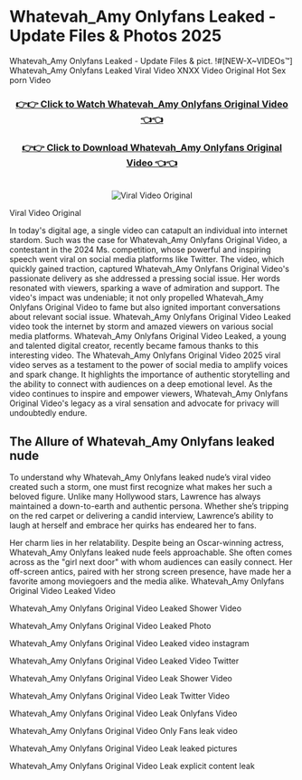 # Whatevah_Amy Onlyfans Leaked - Update Files & Photos 2025

Whatevah_Amy Onlyfans Leaked - Update Files & pict. !#[NEW-X~VIDEOs™] Whatevah_Amy Onlyfans Leaked Viral Video XNXX Video Original Hot Sex porn Video
<br>
<div align="center">
<h3><a href="https://links2leaks.com/whatevah_amy" rel="nofollow">👉👉 Click to Watch Whatevah_Amy Onlyfans Original Video 👈👈</a></h3>
<h3><a href="https://links2leaks.com/whatevah_amy" rel="nofollow">👉👉 Click to Download Whatevah_Amy Onlyfans Original Video 👈👈</a></h3>
<br>
<a href="https://links2leaks.com/whatevah_amy" rel="nofollow"><img src="https://i.ibb.co/Gkj2r4b/banner.png" alt="Viral Video Original" style="max-width: 100%; display: inline-block;" data-target="animated-image.originalImage"></a>
</div>

Viral Video Original

In today's digital age, a single video can catapult an individual into internet stardom. Such was the case for Whatevah_Amy Onlyfans Original Video, a contestant in the 2024 Ms. competition, whose powerful and inspiring speech went viral on social media platforms like Twitter.
The video, which quickly gained traction, captured Whatevah_Amy Onlyfans Original Video's passionate delivery as she addressed a pressing social issue. Her words resonated with viewers, sparking a wave of admiration and support. The video's impact was undeniable; it not only propelled Whatevah_Amy Onlyfans Original Video to fame but also ignited important conversations about relevant social issue.
Whatevah_Amy Onlyfans Original Video Leaked video took the internet by storm and amazed viewers on various social media platforms. Whatevah_Amy Onlyfans Original Video Leaked, a young and talented digital creator, recently became famous thanks to this interesting video.
The Whatevah_Amy Onlyfans Original Video 2025 viral video serves as a testament to the power of social media to amplify voices and spark change. It highlights the importance of authentic storytelling and the ability to connect with audiences on a deep emotional level. As the video continues to inspire and empower viewers, Whatevah_Amy Onlyfans Original Video's legacy as a viral sensation and advocate for privacy will undoubtedly endure.

<h2>The Allure of Whatevah_Amy Onlyfans leaked nude</h2>


To understand why Whatevah_Amy Onlyfans leaked nude’s viral video created such a storm, one must first recognize what makes her such a beloved figure. Unlike many Hollywood stars, Lawrence has always maintained a down-to-earth and authentic persona. Whether she’s tripping on the red carpet or delivering a candid interview, Lawrence’s ability to laugh at herself and embrace her quirks has endeared her to fans.

Her charm lies in her relatability. Despite being an Oscar-winning actress, Whatevah_Amy Onlyfans leaked nude feels approachable. She often comes across as the "girl next door" with whom audiences can easily connect. Her off-screen antics, paired with her strong screen presence, have made her a favorite among moviegoers and the media alike.
Whatevah_Amy Onlyfans Original Video Leaked Video

Whatevah_Amy Onlyfans Original Video Leaked Shower Video

Whatevah_Amy Onlyfans Original Video Leaked Photo

Whatevah_Amy Onlyfans Original Video Leaked video instagram

Whatevah_Amy Onlyfans Original Video Leaked Video Twitter

Whatevah_Amy Onlyfans Original Video Leak Shower Video

Whatevah_Amy Onlyfans Original Video Leak Twitter Video

Whatevah_Amy Onlyfans Original Video Leak Onlyfans Video

Whatevah_Amy Onlyfans Original Video Only Fans leak video

Whatevah_Amy Onlyfans Original Video Leak leaked pictures

Whatevah_Amy Onlyfans Original Video Leak explicit content leak